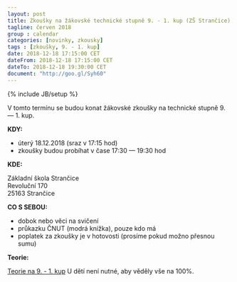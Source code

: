 ```yaml
---
layout: post
title: Zkoušky na žákovské technické stupně 9. - 1. kup (ZŠ Strančice)
tagline: červen 2018
group : calendar
categories: [novinky, zkousky]
tags : [zkoušky, 9. - 1. kup]
date: 2018-12-18 17:15:00 CET
dateFrom: 2018-12-18 17:15:00 CET
dateTo: 2018-12-18 19:30:00 CET
document: "http://goo.gl/Syh60"
---
```

{% include JB/setup %}

V tomto termínu se budou konat žákovské zkoušky na technické stupně 9. &mdash; 1. kup.

**KDY:**

- úterý 18.12.2018 (sraz v 17:15 hod)
- zkoušky budou probíhat v čase 17:30 &mdash; 19:30 hod

**KDE:**

Základní škola Strančice   
Revoluční 170   
25163 Strančice   

**CO S SEBOU:**

- dobok nebo věci na svičení
- průkazku ČNUT (modrá knížka), pouze kdo má
- poplatek za zkoušky je v hotovosti (prosíme pokud možno přesnou sumu)

**Teorie:**

<a href="{{page.document}}" class="btn btn-success" target="_blank" title="Teorie na 9. - 1. kup">Teorie na 9. - 1. kup</a>
U dětí není nutné, aby věděly vše na 100%.
